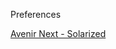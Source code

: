 Preferences

[Avenir Next - Solarized ](https://github.com/ekoranek12/Preferences/blob/master/Screenshots/Avenir%20Next%20-%20Solarized.png)
